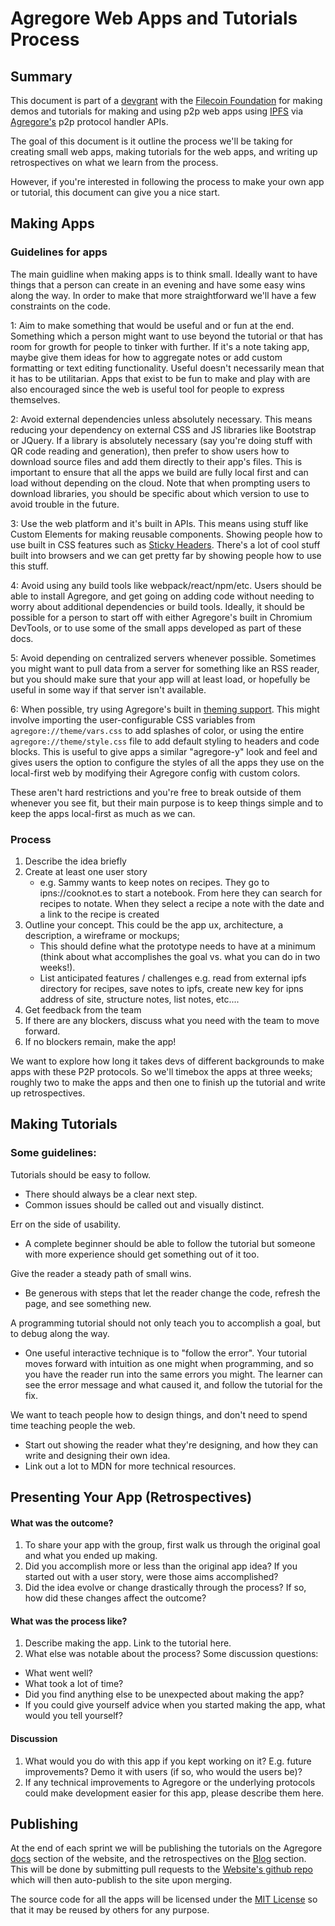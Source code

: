 # Agregore Web Apps and Tutorials Process

## Summary

This document is part of a [devgrant](https://github.com/ipfs/devgrants/pull/245) with the [Filecoin Foundation](https://fil.org/) for making demos and tutorials for making and using p2p web apps using [IPFS](https://ipfs.tech/) via [Agregore's](https://agregore.mauve.moe/) p2p protocol handler APIs.

The goal of this document is it outline the process we'll be taking for creating small web apps, making tutorials for the web apps, and writing up retrospectives on what we learn from the process.

However, if you're interested in following the process to make your own app or tutorial, this document can give you a nice start.

## Making Apps

### Guidelines for apps

The main guidline when making apps is to think small.
Ideally want to have things that a person can create in an evening and have some easy wins along the way.
In order to make that more straightforward we'll have a few constraints on the code.

1: Aim to make something that would be useful and or fun at the end.
Something which a person might want to use beyond the tutorial or that has room for growth for people to tinker with further.
If it's a note taking app, maybe give them ideas for how to aggregate notes or add custom formatting or text editing functionality.
Useful doesn't necessarily mean that it has to be utilitarian. Apps that exist to be fun to make and play with are also encouraged since the web is useful tool for people to express themselves.

2: Avoid external dependencies unless absolutely necessary.
This means reducing your dependency on external CSS and JS libraries like Bootstrap or JQuery. If a library is absolutely necessary (say you're doing stuff with QR code reading and generation), then prefer to show users how to download source files and add them directly to their app's files. This is important to ensure that all the apps we build are fully local first and can load without depending on the cloud. Note that when prompting users to download libraries, you should be specific about which version to use to avoid trouble in the future.

3: Use the web platform and it's built in APIs.
This means using stuff like Custom Elements for making reusable components.
Showing people how to use built in CSS features such as [Sticky Headers](https://developer.mozilla.org/en-US/docs/Web/CSS/position#sticky). There's a lot of cool stuff built into browsers and we can get pretty far by showing people how to use this stuff.

4: Avoid using any build tools like webpack/react/npm/etc.
Users should be able to install Agregore, and get going on adding code without needing to worry about additional dependencies or build tools.
Ideally, it should be possible for a person to start off with either Agregore's built in Chromium DevTools, or to use some of the small apps developed as part of these docs.

5: Avoid depending on centralized servers whenever possible.
Sometimes you might want to pull data from a server for something like an RSS reader, but you should make sure that your app will at least load, or hopefully be useful in some way if that server isn't available.

6: When possible, try using Agregore's built in [theming support](./theming).
This might involve importing the user-configurable CSS variables from `agregore://theme/vars.css` to add splashes of color, or using the entire `agregore://theme/style.css` file to add default styling to headers and code blocks.
This is useful to give apps a similar "agregore-y" look and feel and gives users the option to configure the styles of all the apps they use on the local-first web by modifying their Agregore config with custom colors.

These aren't hard restrictions and you're free to break outside of them whenever you see fit, but their main purpose is to keep things simple and to keep the apps local-first as much as we can.


### Process

 1. Describe the idea briefly
 2. Create at least one user story
    - e.g. Sammy wants to keep notes on recipes. They go to ipns://cooknot.es to start a notebook. From here they can search for recipes to notate. When they select a recipe a note with the date and a link to the recipe is created
 3. Outline your concept. This could be the app ux, architecture, a description, a wireframe or mockups;
    - This should define what the prototype needs to have at a minimum (think about what accomplishes the goal vs. what you can do in two weeks!).
    -  List anticipated features / challenges  e.g. read from external ipfs directory for recipes, save notes to ipfs, create new key for ipns address of site, structure notes, list notes, etc....
 4. Get feedback from the team
 5. If there are any blockers, discuss what you need with the team to move forward.
 6. If no blockers remain, make the app!

We want to explore how long it takes devs of different backgrounds to make apps with these P2P protocols. So we'll timebox the apps at three weeks; roughly two to make the apps and then one to finish up the tutorial and write up retrospectives.

## Making Tutorials

### Some guidelines:

Tutorials should be easy to follow.
* There should always be a clear next step.
* Common issues should be called out and visually distinct.

Err on the side of usability.
* A complete beginner should be able to follow the tutorial but someone with more experience should get something out of it too.

Give the reader a steady path of small wins.
* Be generous with steps that let the reader change the code, refresh the page, and see something new.

A programming tutorial should not only teach you to accomplish a goal, but to debug along the way.
* One useful interactive technique is to "follow the error". Your tutorial moves forward with intuition as one might when programming, and so you have the reader run into the same errors you might. The learner can see the error message and what caused it, and follow the tutorial for the fix.

We want to teach people how to design things, and don't need to spend time teaching people the web.
- Start out showing the reader what they're designing, and how they can write and designing their own idea.
- Link out a lot to MDN for more technical resources.

## Presenting Your App (Retrospectives)

#### What was the outcome?

1. To share your app with the group, first walk us through the original goal and what you ended up making. 
2. Did you accomplish more or less than the original app idea? If you started out with a user story, were those aims accomplished? 
3. Did the idea evolve or change drastically through the process? If so, how did these changes affect the outcome?

#### What was the process like?

1. Describe making the app. Link to the tutorial here.
2. What else was notable about the process? Some discussion questions:
- What went well?
- What took a lot of time?
- Did you find anything else to be unexpected about making the app?
- If you could give yourself advice when you started making the app, what would you tell yourself?

#### Discussion

1. What would you do with this app if you kept working on it? E.g. future improvements? Demo it with users (if so, who would the users be)?  
2. If any technical improvements to Agregore or the underlying protocols could make development easier for this app, please describe them here.


## Publishing

At the end of each sprint we will be publishing the tutorials on the Agregore [docs](https://agregore.mauve.moe/docs/) section of the website, and the retrospectives on the [Blog](https://agregore.mauve.moe/blog/) section. This will be done by submitting pull requests to the [Website's github repo](https://github.com/AgregoreWeb/website/) which will then auto-publish to the site upon merging.

The source code for all the apps will be licensed under the [MIT License](https://en.wikipedia.org/wiki/MIT_License) so that it may be reused by others for any purpose.
